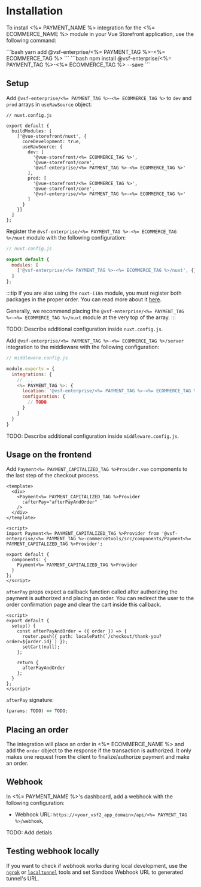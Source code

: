 # Installation

To install <%= PAYMENT_NAME %> integration for the <%= ECOMMERCE_NAME %> module in your Vue Storefront application, use the following command:

<code-group>
  <code-block title="YARN">
  ```bash
  yarn add @vsf-enterprise/<%= PAYMENT_TAG %>-<%= ECOMMERCE_TAG %>
  ```
  </code-block>

  <code-block title="NPM">
  ```bash
  npm install @vsf-enterprise/<%= PAYMENT_TAG %>-<%= ECOMMERCE_TAG %> --save
  ```
  </code-block>
</code-group>

## Setup

Add `@vsf-enterprise/<%= PAYMENT_TAG %>-<%= ECOMMERCE_TAG %>` to `dev` and `prod` arrays in `useRawSource` object:

```javascript{11,16}
// nuxt.config.js

export default {
  buildModules: [
    ['@vue-storefront/nuxt', {
      coreDevelopment: true,
      useRawSource: {
        dev: [
          '@vue-storefront/<%= ECOMMERCE_TAG %>',
          '@vue-storefront/core',
          '@vsf-enterprise/<%= PAYMENT_TAG %>-<%= ECOMMERCE_TAG %>'
        ],
        prod: [
          '@vue-storefront/<%= ECOMMERCE_TAG %>',
          '@vue-storefront/core',
          '@vsf-enterprise/<%= PAYMENT_TAG %>-<%= ECOMMERCE_TAG %>'
        ]
      }
    }]
  ]
};
```

Register the `@vsf-enterprise/<%= PAYMENT_TAG %>-<%= ECOMMERCE_TAG %>/nuxt` module with the following configuration:

```javascript
// nuxt.config.js

export default {
  modules: [
    ['@vsf-enterprise/<%= PAYMENT_TAG %>-<%= ECOMMERCE_TAG %>/nuxt', {}]
  ]
};
```

:::tip
If you are also using the `nuxt-i18n` module, you must register both packages in the proper order. You can read more about it [here](https://docs.vuestorefront.io/v2/reference/migrate/2.5.0/overview.html#changes-in-the-internal-internationalization-logic).

Generally, we recommend placing the `@vsf-enterprise/<%= PAYMENT_TAG %>-<%= ECOMMERCE_TAG %>/nuxt` module at the very top of the array.
:::

TODO: Describe additional configuration inside `nuxt.config.js`.

Add `@vsf-enterprise/<%= PAYMENT_TAG %>-<%= ECOMMERCE_TAG %>/server` integration to the middleware with the following configuration:

```javascript
// middleware.config.js

module.exports = {
  integrations: {
    // ...
    <%= PAYMENT_TAG %>: {
      location: '@vsf-enterprise/<%= PAYMENT_TAG %>-<%= ECOMMERCE_TAG %>/server',
      configuration: {
        // TODO
      }
    }
  }
}
```

TODO: Describe additional configuration inside `middleware.config.js`.

## Usage on the frontend

Add `Payment<%= PAYMENT_CAPITALIZED_TAG %>Provider.vue` components to the last step of the checkout process.

```vue{3-5,10,14}
<template>
  <div>
    <Payment<%= PAYMENT_CAPITALIZED_TAG %>Provider
      :afterPay="afterPayAndOrder"
    />
  </div>
</template>

<script>
import Payment<%= PAYMENT_CAPITALIZED_TAG %>Provider from '@vsf-enterprise/<%= PAYMENT_TAG %>-commercetools/src/components/Payment<%= PAYMENT_CAPITALIZED_TAG %>Provider';

export default {
  components: {
    Payment<%= PAYMENT_CAPITALIZED_TAG %>Provider
  }
};
</script>
```

`afterPay` props expect a callback function called after authorizing the payment is authorized and placing an order. You can redirect the user to the order confirmation page and clear the cart inside this callback.

```vue
<script>
export default {
  setup() {
    const afterPayAndOrder = ({ order }) => {
      router.push({ path: localePath(`/checkout/thank-you?order=${order.id}`) });
      setCart(null);
    };

    return {
      afterPayAndOrder
    };
  }
};
</script>
```

`afterPay` signature:
```ts
(params: TODO) => TODO;
```

## Placing an order

The integration will place an order in <%= ECOMMERCE_NAME %> and add the `order` object to the response if the transaction is authorized. It only makes one request from the client to finalize/authorize payment and make an order.

## Webhook

In <%= PAYMENT_NAME %>'s dashboard, add a webhook with the following configuration:

* Webhook URL: `https://<your_vsf2_app_domain>/api/<%= PAYMENT_TAG %>/webhook`,

TODO: Add detials

## Testing webhook locally

If you want to check if webhook works during local development, use the [`ngrok`](https://ngrok.com/) or [`localtunnel`](https://github.com/localtunnel/localtunnel#quickstart) tools and set Sandbox Webhook URL to generated tunnel's URL.
